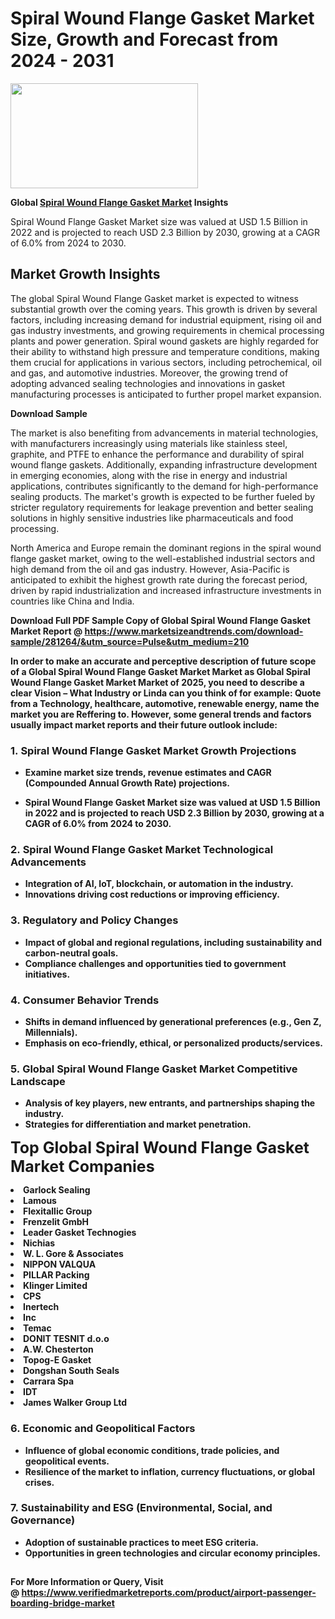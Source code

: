 <H1>Spiral Wound Flange Gasket Market Size, Growth and Forecast from 2024 - 2031</H1><img class="aligncenter size-medium wp-image-584254" src="https://thirdeyenews.in/wp-content/uploads/2024/09/Global-Market-Research-300x168.jpeg" alt="" width="300" height="168" /><p><strong>Global&nbsp;<a href="https://www.marketsizeandtrends.com/download-sample/281264/&amp;utm_source=Pulse&amp;utm_medium=210">Spiral Wound Flange Gasket Market</a> Insights</strong></p><p>Spiral Wound Flange Gasket Market size was valued at USD 1.5 Billion in 2022 and is projected to reach USD 2.3 Billion by 2030, growing at a CAGR of 6.0% from 2024 to 2030.</p><p><h2>Market Growth Insights</h2> <p>The global Spiral Wound Flange Gasket market is expected to witness substantial growth over the coming years. This growth is driven by several factors, including increasing demand for industrial equipment, rising oil and gas industry investments, and growing requirements in chemical processing plants and power generation. Spiral wound gaskets are highly regarded for their ability to withstand high pressure and temperature conditions, making them crucial for applications in various sectors, including petrochemical, oil and gas, and automotive industries. Moreover, the growing trend of adopting advanced sealing technologies and innovations in gasket manufacturing processes is anticipated to further propel market expansion.</p> <p><strong>Download Sample</strong></p> <p>The market is also benefiting from advancements in material technologies, with manufacturers increasingly using materials like stainless steel, graphite, and PTFE to enhance the performance and durability of spiral wound flange gaskets. Additionally, expanding infrastructure development in emerging economies, along with the rise in energy and industrial applications, contributes significantly to the demand for high-performance sealing products. The market's growth is expected to be further fueled by stricter regulatory requirements for leakage prevention and better sealing solutions in highly sensitive industries like pharmaceuticals and food processing.</p> <p>North America and Europe remain the dominant regions in the spiral wound flange gasket market, owing to the well-established industrial sectors and high demand from the oil and gas industry. However, Asia-Pacific is anticipated to exhibit the highest growth rate during the forecast period, driven by rapid industrialization and increased infrastructure investments in countries like China and India.</p> <p><strong></p><p><span class=""><strong>Download Full PDF Sample Copy of Global Spiral Wound Flange Gasket Market Report</strong> @ <a href="https://www.marketsizeandtrends.com/download-sample/281264/&amp;utm_source=Pulse&amp;utm_medium=210" target="_blank">https://www.marketsizeandtrends.com/download-sample/281264/&amp;utm_source=Pulse&amp;utm_medium=210</a></span></p><p>In order to make an accurate and perceptive description of future scope of a Global&nbsp;Spiral Wound Flange Gasket Market Market as Global&nbsp;Spiral Wound Flange Gasket Market Market of 2025, you need to describe a clear Vision &ndash; What Industry or Linda can you think of for example: Quote from a Technology, healthcare, automotive, renewable energy, name the market you are Reffering to. However, some general trends and factors usually impact market reports and their future outlook include:</p><h3>1.&nbsp;<strong>Spiral Wound Flange Gasket Market Growth Projections</strong></h3><ul><li>Examine market size trends, revenue estimates and CAGR (Compounded Annual Growth Rate) projections.</li><li><p>Spiral Wound Flange Gasket Market size was valued at USD 1.5 Billion in 2022 and is projected to reach USD 2.3 Billion by 2030, growing at a CAGR of 6.0% from 2024 to 2030.</p></li></ul><h3>2.&nbsp;<strong>Spiral Wound Flange Gasket Market Technological Advancements</strong></h3><ul><li>Integration of AI, IoT, blockchain, or automation in the industry.</li><li>Innovations driving cost reductions or improving efficiency.</li></ul><h3>3.&nbsp;<strong>Regulatory and Policy Changes</strong></h3><ul><li>Impact of global and regional regulations, including sustainability and carbon-neutral goals.</li><li>Compliance challenges and opportunities tied to government initiatives.</li></ul><h3>4.&nbsp;<strong>Consumer Behavior Trends</strong></h3><ul><li>Shifts in demand influenced by generational preferences (e.g., Gen Z, Millennials).</li><li>Emphasis on eco-friendly, ethical, or personalized products/services.</li></ul><h3>5.&nbsp;<strong>Global Spiral Wound Flange Gasket Market Competitive Landscape</strong></h3><ul><li>Analysis of key players, new entrants, and partnerships shaping the industry.</li><li>Strategies for differentiation and market penetration.</li></ul><p data-pm-slice="1 1 []"><span style="color: inherit; font-family: inherit; font-size: 25px;">Top Global Spiral Wound Flange Gasket Market Companies</span></p><div class="" data-test-id=""><p><li>Garlock Sealing</li><li> Lamous</li><li> Flexitallic Group</li><li> Frenzelit GmbH</li><li> Leader Gasket Technogies</li><li> Nichias</li><li> W. L. Gore & Associates</li><li> NIPPON VALQUA</li><li> PILLAR Packing</li><li> Klinger Limited</li><li> CPS</li><li> Inertech</li><li> Inc</li><li> Temac</li><li> DONIT TESNIT d.o.o</li><li> A.W. Chesterton</li><li> Topog-E Gasket</li><li> Dongshan South Seals</li><li> Carrara Spa</li><li> IDT</li><li> James Walker Group Ltd</li></p></div><h3>6.&nbsp;<strong>Economic and Geopolitical Factors</strong></h3><ul><li>Influence of global economic conditions, trade policies, and geopolitical events.</li><li>Resilience of the market to inflation, currency fluctuations, or global crises.</li></ul><h3>7.&nbsp;<strong>Sustainability and ESG (Environmental, Social, and Governance)</strong></h3><ul><li>Adoption of sustainable practices to meet ESG criteria.</li><li>Opportunities in green technologies and circular economy principles.</li></ul><h2><strong style="font-size: 14px;">For More Information or Query, Visit @&nbsp;</strong><a style="background-color: #ffffff; font-size: 14px;" href="https://www.marketsizeandtrends.com/report/spiral-wound-flange-gasket-market/" target="_blank">https://www.verifiedmarketreports.com/product/airport-passenger-boarding-bridge-market</a></h2>

